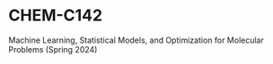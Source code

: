 # CHEM-C142
Machine Learning, Statistical Models, and Optimization for Molecular Problems (Spring 2024)
